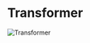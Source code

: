 # Transformer


![Transformer](https://github.com/Armin-Abdollahi/Transformer/assets/103449830/8db83736-b5c6-40eb-8cdc-6bf9d98b49ad)
